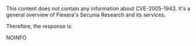 This content does not contain any information about CVE-2005-1943. It's a general overview of Flexera's Secunia Research and its services.

Therefore, the response is:

NOINFO